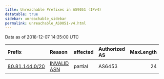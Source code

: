 ```yaml
---
title: Unreachable Prefixes in AS9051 (IPv4)
datatable: true
sidebar: unreachable_sidebar
permalink: unreachable_AS9051-v4.html
---
```


Data as of 2018-12-07 14:35:00 UTC


<div class="datatable-begin"></div>

| Prefix                                                 | Reason                                                                                               | affected   | Authorized AS   |   MaxLength | Anchor                                         |   unreachable /24s |
|:-------------------------------------------------------|:-----------------------------------------------------------------------------------------------------|:-----------|:----------------|------------:|:-----------------------------------------------|-------------------:|
| [80.81.144.0/20](https://stat.ripe.net/80.81.144.0/20) | [INVALID ASN](https://rpki-validator.ripe.net/announcement-preview?asn=AS9051&prefix=80.81.144.0/20) | partial    | AS6453          |          24 | [RIPE](unreachable_RIPE_NCC_RPKI_Root-v4.html) |                 16 |

<div class="datatable-end"></div>